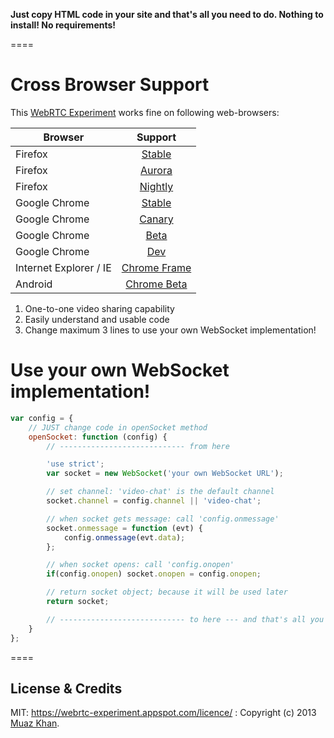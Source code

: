 **Just copy HTML code in your site and that's all you need to do. Nothing to install! No requirements!**

====
# Cross Browser Support

This [WebRTC Experiment](https://webrtc-experiment.appspot.com/websocket/) works fine on following web-browsers:

| Browser        | Support           |
| ------------- |:-------------:|
| Firefox | [Stable](http://www.mozilla.org/en-US/firefox/new/) |
| Firefox | [Aurora](http://www.mozilla.org/en-US/firefox/aurora/) |
| Firefox | [Nightly](http://nightly.mozilla.org/) |
| Google Chrome | [Stable](https://www.google.com/intl/en_uk/chrome/browser/) |
| Google Chrome | [Canary](https://www.google.com/intl/en/chrome/browser/canary.html) |
| Google Chrome | [Beta](https://www.google.com/intl/en/chrome/browser/beta.html) |
| Google Chrome | [Dev](https://www.google.com/intl/en/chrome/browser/index.html?extra=devchannel#eula) |
| Internet Explorer / IE | [Chrome Frame](http://www.google.com/chromeframe) |
| Android | [Chrome Beta](https://play.google.com/store/apps/details?id=com.chrome.beta) |

1. One-to-one video sharing capability
2. Easily understand and usable code
3. Change maximum 3 lines to use your own WebSocket implementation!

# Use your own WebSocket implementation!

```javascript
var config = {
    // JUST change code in openSocket method
    openSocket: function (config) {
        // ---------------------------- from here

		'use strict';
		var socket = new WebSocket('your own WebSocket URL');

		// set channel: 'video-chat' is the default channel
        socket.channel = config.channel || 'video-chat';

		// when socket gets message: call 'config.onmessage'
		socket.onmessage = function (evt) {
			config.onmessage(evt.data);
		};

		// when socket opens: call 'config.onopen'
		if(config.onopen) socket.onopen = config.onopen;

        // return socket object; because it will be used later
        return socket;

        // ---------------------------- to here --- and that's all you need to do!
    }
};
```

====
## License & Credits

MIT: https://webrtc-experiment.appspot.com/licence/ : Copyright (c) 2013 [Muaz Khan](https://plus.google.com/100325991024054712503).
